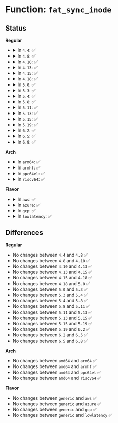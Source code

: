 # Function: <code>fat_sync_inode</code>

## Status
<b>Regular</b>
<ul>
<li>
<details>
<summary>In <code>4.4</code>: ✅</summary>

```c
int fat_sync_inode(struct inode *inode);
```

**Collision:** Unique Global

**Inline:** No

**Transformation:** False

**Instances:**

```
In fs/fat/inode.c (ffffffff812fbb50)
Location: fs/fat/inode.c:815
Inline: False
Direct callers:
  - fs/fat/dir.c:fat_remove_entries
  - fs/fat/file.c:fat_truncate_blocks
  - fs/fat/file.c:fat_truncate_blocks
  - fs/fat/misc.c:fat_chain_add
  - fs/fat/namei_vfat.c:vfat_add_entry
  - fs/fat/namei_vfat.c:vfat_rename
  - fs/fat/namei_vfat.c:vfat_rename
  - fs/fat/namei_vfat.c:vfat_rename
```
**Symbols:**

```
ffffffff812fbb50-ffffffff812fbb65: fat_sync_inode (STB_GLOBAL)
```
</details>
</li>
<li>
<details>
<summary>In <code>4.8</code>: ✅</summary>

```c
int fat_sync_inode(struct inode *inode);
```

**Collision:** Unique Global

**Inline:** No

**Transformation:** False

**Instances:**

```
In fs/fat/inode.c (ffffffff8132f710)
Location: fs/fat/inode.c:898
Inline: False
Direct callers:
  - fs/fat/dir.c:fat_remove_entries
  - fs/fat/file.c:fat_truncate_blocks
  - fs/fat/misc.c:fat_chain_add
  - fs/fat/namei_vfat.c:vfat_rename
  - fs/fat/namei_vfat.c:vfat_rename
  - fs/fat/namei_vfat.c:vfat_rename
  - fs/fat/namei_vfat.c:vfat_add_entry
```
**Symbols:**

```
ffffffff8132f710-ffffffff8132f725: fat_sync_inode (STB_GLOBAL)
```
</details>
</li>
<li>
<details>
<summary>In <code>4.10</code>: ✅</summary>

```c
int fat_sync_inode(struct inode *inode);
```

**Collision:** Unique Global

**Inline:** No

**Transformation:** False

**Instances:**

```
In fs/fat/inode.c (ffffffff81345470)
Location: fs/fat/inode.c:898
Inline: False
Direct callers:
  - fs/fat/dir.c:fat_remove_entries
  - fs/fat/file.c:fat_truncate_blocks
  - fs/fat/file.c:fat_truncate_blocks
  - fs/fat/misc.c:fat_chain_add
  - fs/fat/namei_vfat.c:vfat_rename
  - fs/fat/namei_vfat.c:vfat_rename
  - fs/fat/namei_vfat.c:vfat_rename
  - fs/fat/namei_vfat.c:vfat_add_entry
```
**Symbols:**

```
ffffffff81345470-ffffffff81345485: fat_sync_inode (STB_GLOBAL)
```
</details>
</li>
<li>
<details>
<summary>In <code>4.13</code>: ✅</summary>

```c
int fat_sync_inode(struct inode *inode);
```

**Collision:** Unique Global

**Inline:** No

**Transformation:** False

**Instances:**

```
In fs/fat/inode.c (ffffffff81359ec0)
Location: fs/fat/inode.c:898
Inline: False
Direct callers:
  - fs/fat/dir.c:fat_remove_entries
  - fs/fat/file.c:fat_truncate_blocks
  - fs/fat/file.c:fat_truncate_blocks
  - fs/fat/misc.c:fat_chain_add
  - fs/fat/namei_vfat.c:vfat_rename
  - fs/fat/namei_vfat.c:vfat_rename
  - fs/fat/namei_vfat.c:vfat_rename
  - fs/fat/namei_vfat.c:vfat_add_entry
```
**Symbols:**

```
ffffffff81359ec0-ffffffff81359ed5: fat_sync_inode (STB_GLOBAL)
```
</details>
</li>
<li>
<details>
<summary>In <code>4.15</code>: ✅</summary>

```c
int fat_sync_inode(struct inode *inode);
```

**Collision:** Unique Global

**Inline:** No

**Transformation:** False

**Instances:**

```
In fs/fat/inode.c (ffffffff8137ebd0)
Location: fs/fat/inode.c:898
Inline: False
Direct callers:
  - fs/fat/dir.c:fat_remove_entries
  - fs/fat/file.c:fat_truncate_blocks
  - fs/fat/file.c:fat_truncate_blocks
  - fs/fat/misc.c:fat_chain_add
  - fs/fat/namei_vfat.c:vfat_rename
  - fs/fat/namei_vfat.c:vfat_rename
  - fs/fat/namei_vfat.c:vfat_rename
  - fs/fat/namei_vfat.c:vfat_add_entry
```
**Symbols:**

```
ffffffff8137ebd0-ffffffff8137ebe5: fat_sync_inode (STB_GLOBAL)
```
</details>
</li>
<li>
<details>
<summary>In <code>4.18</code>: ✅</summary>

```c
int fat_sync_inode(struct inode *inode);
```

**Collision:** Unique Global

**Inline:** No

**Transformation:** False

**Instances:**

```
In fs/fat/inode.c (ffffffff813ae500)
Location: fs/fat/inode.c:921
Inline: False
Direct callers:
  - fs/fat/dir.c:fat_remove_entries
  - fs/fat/file.c:fat_truncate_blocks
  - fs/fat/file.c:fat_truncate_blocks
  - fs/fat/misc.c:fat_chain_add
  - fs/fat/namei_vfat.c:vfat_rename
  - fs/fat/namei_vfat.c:vfat_rename
  - fs/fat/namei_vfat.c:vfat_rename
  - fs/fat/namei_vfat.c:vfat_add_entry
```
**Symbols:**

```
ffffffff813ae500-ffffffff813ae515: fat_sync_inode (STB_GLOBAL)
```
</details>
</li>
<li>
<details>
<summary>In <code>5.0</code>: ✅</summary>

```c
int fat_sync_inode(struct inode *inode);
```

**Collision:** Unique Global

**Inline:** No

**Transformation:** False

**Instances:**

```
In fs/fat/inode.c (ffffffff813c86e0)
Location: fs/fat/inode.c:913
Inline: False
Direct callers:
  - fs/fat/dir.c:fat_remove_entries
  - fs/fat/file.c:fat_truncate_blocks
  - fs/fat/file.c:fat_truncate_blocks
  - fs/fat/misc.c:fat_chain_add
  - fs/fat/namei_vfat.c:vfat_rename
  - fs/fat/namei_vfat.c:vfat_rename
  - fs/fat/namei_vfat.c:vfat_rename
  - fs/fat/namei_vfat.c:vfat_add_entry
```
**Symbols:**

```
ffffffff813c86e0-ffffffff813c86f5: fat_sync_inode (STB_GLOBAL)
```
</details>
</li>
<li>
<details>
<summary>In <code>5.3</code>: ✅</summary>

```c
int fat_sync_inode(struct inode *inode);
```

**Collision:** Unique Global

**Inline:** No

**Transformation:** False

**Instances:**

```
In fs/fat/inode.c (ffffffff813f3270)
Location: fs/fat/inode.c:908
Inline: False
Direct callers:
  - fs/fat/dir.c:fat_remove_entries
  - fs/fat/file.c:fat_truncate_blocks
  - fs/fat/file.c:fat_truncate_blocks
  - fs/fat/misc.c:fat_chain_add
  - fs/fat/namei_vfat.c:vfat_rename
  - fs/fat/namei_vfat.c:vfat_rename
  - fs/fat/namei_vfat.c:vfat_rename
  - fs/fat/namei_vfat.c:vfat_add_entry
```
**Symbols:**

```
ffffffff813f3270-ffffffff813f3285: fat_sync_inode (STB_GLOBAL)
```
</details>
</li>
<li>
<details>
<summary>In <code>5.4</code>: ✅</summary>

```c
int fat_sync_inode(struct inode *inode);
```

**Collision:** Unique Global

**Inline:** No

**Transformation:** False

**Instances:**

```
In fs/fat/inode.c (ffffffff8140d150)
Location: fs/fat/inode.c:920
Inline: False
Direct callers:
  - fs/fat/dir.c:fat_remove_entries
  - fs/fat/file.c:fat_truncate_blocks
  - fs/fat/file.c:fat_truncate_blocks
  - fs/fat/misc.c:fat_chain_add
  - fs/fat/namei_vfat.c:vfat_rename
  - fs/fat/namei_vfat.c:vfat_rename
  - fs/fat/namei_vfat.c:vfat_rename
  - fs/fat/namei_vfat.c:vfat_add_entry
```
**Symbols:**

```
ffffffff8140d150-ffffffff8140d165: fat_sync_inode (STB_GLOBAL)
```
</details>
</li>
<li>
<details>
<summary>In <code>5.8</code>: ✅</summary>

```c
int fat_sync_inode(struct inode *inode);
```

**Collision:** Unique Global

**Inline:** No

**Transformation:** False

**Instances:**

```
In fs/fat/inode.c (ffffffff8145ae80)
Location: fs/fat/inode.c:920
Inline: False
Direct callers:
  - fs/fat/dir.c:fat_remove_entries
  - fs/fat/misc.c:fat_chain_add
  - fs/fat/namei_vfat.c:vfat_rename
  - fs/fat/namei_vfat.c:vfat_rename
  - fs/fat/namei_vfat.c:vfat_rename
  - fs/fat/namei_vfat.c:vfat_add_entry
```
**Symbols:**

```
ffffffff8145ae80-ffffffff8145ae95: fat_sync_inode (STB_GLOBAL)
```
</details>
</li>
<li>
<details>
<summary>In <code>5.11</code>: ✅</summary>

```c
int fat_sync_inode(struct inode *inode);
```

**Collision:** Unique Global

**Inline:** No

**Transformation:** False

**Instances:**

```
In fs/fat/inode.c (ffffffff814771d0)
Location: fs/fat/inode.c:919
Inline: False
Direct callers:
  - fs/fat/dir.c:fat_remove_entries
  - fs/fat/misc.c:fat_chain_add
  - fs/fat/namei_vfat.c:vfat_rename
  - fs/fat/namei_vfat.c:vfat_rename
  - fs/fat/namei_vfat.c:vfat_rename
  - fs/fat/namei_vfat.c:vfat_add_entry
```
**Symbols:**

```
ffffffff814771d0-ffffffff814771e5: fat_sync_inode (STB_GLOBAL)
```
</details>
</li>
<li>
<details>
<summary>In <code>5.13</code>: ✅</summary>

```c
int fat_sync_inode(struct inode *inode);
```

**Collision:** Unique Global

**Inline:** No

**Transformation:** False

**Instances:**

```
In fs/fat/inode.c (ffffffff8147cc40)
Location: fs/fat/inode.c:919
Inline: False
Direct callers:
  - fs/fat/dir.c:fat_remove_entries
  - fs/fat/misc.c:fat_chain_add
  - fs/fat/namei_vfat.c:vfat_rename
  - fs/fat/namei_vfat.c:vfat_rename
  - fs/fat/namei_vfat.c:vfat_rename
  - fs/fat/namei_vfat.c:vfat_add_entry
```
**Symbols:**

```
ffffffff8147cc40-ffffffff8147cc55: fat_sync_inode (STB_GLOBAL)
```
</details>
</li>
<li>
<details>
<summary>In <code>5.15</code>: ✅</summary>

```c
int fat_sync_inode(struct inode *inode);
```

**Collision:** Unique Global

**Inline:** No

**Transformation:** False

**Instances:**

```
In fs/fat/inode.c (ffffffff814d4360)
Location: fs/fat/inode.c:920
Inline: False
Direct callers:
  - fs/fat/dir.c:fat_remove_entries
  - fs/fat/misc.c:fat_chain_add
  - fs/fat/namei_vfat.c:vfat_rename
  - fs/fat/namei_vfat.c:vfat_rename
  - fs/fat/namei_vfat.c:vfat_rename
  - fs/fat/namei_vfat.c:vfat_add_entry
```
**Symbols:**

```
ffffffff814d4360-ffffffff814d4375: fat_sync_inode (STB_GLOBAL)
```
</details>
</li>
<li>
<details>
<summary>In <code>5.19</code>: ✅</summary>

```c
int fat_sync_inode(struct inode *inode);
```

**Collision:** Unique Global

**Inline:** No

**Transformation:** False

**Instances:**

```
In fs/fat/inode.c (ffffffff81560520)
Location: fs/fat/inode.c:924
Inline: False
Direct callers:
  - fs/fat/dir.c:fat_remove_entries
  - fs/fat/misc.c:fat_chain_add
  - fs/fat/namei_vfat.c:vfat_rename
  - fs/fat/namei_vfat.c:vfat_rename
  - fs/fat/namei_vfat.c:vfat_rename
  - fs/fat/namei_vfat.c:vfat_add_entry
```
**Symbols:**

```
ffffffff81560520-ffffffff8156053d: fat_sync_inode (STB_GLOBAL)
```
</details>
</li>
<li>
<details>
<summary>In <code>6.2</code>: ✅</summary>

```c
int fat_sync_inode(struct inode *inode);
```

**Collision:** Unique Global

**Inline:** No

**Transformation:** False

**Instances:**

```
In fs/fat/inode.c (ffffffff81602a00)
Location: fs/fat/inode.c:919
Inline: False
Direct callers:
  - fs/fat/dir.c:fat_remove_entries
  - fs/fat/misc.c:fat_chain_add
  - fs/fat/namei_vfat.c:vfat_rename_exchange
  - fs/fat/namei_vfat.c:vfat_rename_exchange
  - fs/fat/namei_vfat.c:vfat_rename_exchange
  - fs/fat/namei_vfat.c:vfat_rename_exchange
  - fs/fat/namei_vfat.c:vfat_rename
  - fs/fat/namei_vfat.c:vfat_rename
  - fs/fat/namei_vfat.c:vfat_add_entry
```
**Symbols:**

```
ffffffff81602a00-ffffffff81602a1d: fat_sync_inode (STB_GLOBAL)
```
</details>
</li>
<li>
<details>
<summary>In <code>6.5</code>: ✅</summary>

```c
int fat_sync_inode(struct inode *inode);
```

**Collision:** Unique Global

**Inline:** No

**Transformation:** False

**Instances:**

```
In fs/fat/inode.c (ffffffff8163a920)
Location: fs/fat/inode.c:919
Inline: False
Direct callers:
  - fs/fat/dir.c:fat_remove_entries
  - fs/fat/misc.c:fat_chain_add
  - fs/fat/namei_vfat.c:vfat_rename_exchange
  - fs/fat/namei_vfat.c:vfat_rename_exchange
  - fs/fat/namei_vfat.c:vfat_rename_exchange
  - fs/fat/namei_vfat.c:vfat_rename_exchange
  - fs/fat/namei_vfat.c:vfat_rename
  - fs/fat/namei_vfat.c:vfat_rename
  - fs/fat/namei_vfat.c:vfat_add_entry
```
**Symbols:**

```
ffffffff8163a920-ffffffff8163a93d: fat_sync_inode (STB_GLOBAL)
```
</details>
</li>
<li>
<details>
<summary>In <code>6.8</code>: ✅</summary>

```c
int fat_sync_inode(struct inode *inode);
```

**Collision:** Unique Global

**Inline:** No

**Transformation:** False

**Instances:**

```
In fs/fat/inode.c (ffffffff81673e50)
Location: fs/fat/inode.c:927
Inline: False
Direct callers:
  - fs/fat/dir.c:fat_remove_entries
  - fs/fat/misc.c:fat_chain_add
  - fs/fat/namei_vfat.c:vfat_rename_exchange
  - fs/fat/namei_vfat.c:vfat_rename_exchange
  - fs/fat/namei_vfat.c:vfat_rename_exchange
  - fs/fat/namei_vfat.c:vfat_rename_exchange
  - fs/fat/namei_vfat.c:vfat_rename
  - fs/fat/namei_vfat.c:vfat_rename
  - fs/fat/namei_vfat.c:vfat_add_entry
```
**Symbols:**

```
ffffffff81673e50-ffffffff81673e6d: fat_sync_inode (STB_GLOBAL)
```
</details>
</li>
</ul>
<b>Arch</b>
<ul>
<li>
<details>
<summary>In <code>arm64</code>: ✅</summary>

```c
int fat_sync_inode(struct inode *inode);
```

**Collision:** Unique Global

**Inline:** No

**Transformation:** False

**Instances:**

```
In fs/fat/inode.c (ffff8000104ece90)
Location: fs/fat/inode.c:920
Inline: False
Direct callers:
  - fs/fat/dir.c:fat_remove_entries
  - fs/fat/file.c:fat_truncate_blocks
  - fs/fat/file.c:fat_truncate_blocks
  - fs/fat/misc.c:fat_chain_add
  - fs/fat/namei_vfat.c:vfat_rename
  - fs/fat/namei_vfat.c:vfat_rename
  - fs/fat/namei_vfat.c:vfat_rename
  - fs/fat/namei_vfat.c:vfat_add_entry
```
**Symbols:**

```
ffff8000104ece90-ffff8000104ecec0: fat_sync_inode (STB_GLOBAL)
```
</details>
</li>
<li>
<details>
<summary>In <code>armhf</code>: ✅</summary>

```c
int fat_sync_inode(struct inode *inode);
```

**Collision:** Unique Global

**Inline:** No

**Transformation:** False

**Instances:**

```
In fs/fat/inode.c (c06a9c5c)
Location: fs/fat/inode.c:920
Inline: False
Direct callers:
  - fs/fat/dir.c:fat_remove_entries
  - fs/fat/file.c:fat_truncate_blocks
  - fs/fat/file.c:fat_truncate_blocks
  - fs/fat/misc.c:fat_chain_add
  - fs/fat/namei_vfat.c:vfat_rename
  - fs/fat/namei_vfat.c:vfat_rename
  - fs/fat/namei_vfat.c:vfat_rename
  - fs/fat/namei_vfat.c:vfat_add_entry
```
**Symbols:**

```
c06a9c5c-c06a9c7c: fat_sync_inode (STB_GLOBAL)
```
</details>
</li>
<li>
<details>
<summary>In <code>ppc64el</code>: ✅</summary>

```c
int fat_sync_inode(struct inode *inode);
```

**Collision:** Unique Global

**Inline:** No

**Transformation:** False

**Instances:**

```
In fs/fat/inode.c (c00000000062a3b0)
Location: fs/fat/inode.c:920
Inline: False
Direct callers:
  - fs/fat/dir.c:fat_remove_entries
  - fs/fat/file.c:fat_truncate_blocks
  - fs/fat/file.c:fat_truncate_blocks
  - fs/fat/misc.c:fat_chain_add
  - fs/fat/namei_vfat.c:vfat_rename
  - fs/fat/namei_vfat.c:vfat_rename
  - fs/fat/namei_vfat.c:vfat_rename
  - fs/fat/namei_vfat.c:vfat_add_entry
```
**Symbols:**

```
c00000000062a3b0-c00000000062a3c8: fat_sync_inode (STB_GLOBAL)
```
</details>
</li>
<li>
<details>
<summary>In <code>riscv64</code>: ✅</summary>

```c
int fat_sync_inode(struct inode *inode);
```

**Collision:** Unique Global

**Inline:** No

**Transformation:** False

**Instances:**

```
In fs/fat/inode.c (ffffffe00035d58e)
Location: fs/fat/inode.c:920
Inline: False
Direct callers:
  - fs/fat/dir.c:fat_remove_entries
  - fs/fat/file.c:fat_truncate_blocks
  - fs/fat/file.c:fat_truncate_blocks
  - fs/fat/misc.c:fat_chain_add
  - fs/fat/namei_vfat.c:vfat_rename
  - fs/fat/namei_vfat.c:vfat_rename
  - fs/fat/namei_vfat.c:vfat_rename
  - fs/fat/namei_vfat.c:vfat_add_entry
```
**Symbols:**

```
ffffffe00035d58e-ffffffe00035d5ba: fat_sync_inode (STB_GLOBAL)
```
</details>
</li>
</ul>
<b>Flavor</b>
<ul>
<li>
<details>
<summary>In <code>aws</code>: ✅</summary>

```c
int fat_sync_inode(struct inode *inode);
```

**Collision:** Unique Global

**Inline:** No

**Transformation:** False

**Instances:**

```
In fs/fat/inode.c (ffffffff81405730)
Location: fs/fat/inode.c:920
Inline: False
Direct callers:
  - fs/fat/dir.c:fat_remove_entries
  - fs/fat/file.c:fat_truncate_blocks
  - fs/fat/file.c:fat_truncate_blocks
  - fs/fat/misc.c:fat_chain_add
  - fs/fat/namei_vfat.c:vfat_rename
  - fs/fat/namei_vfat.c:vfat_rename
  - fs/fat/namei_vfat.c:vfat_rename
  - fs/fat/namei_vfat.c:vfat_add_entry
```
**Symbols:**

```
ffffffff81405730-ffffffff81405745: fat_sync_inode (STB_GLOBAL)
```
</details>
</li>
<li>
<details>
<summary>In <code>azure</code>: ✅</summary>

```c
int fat_sync_inode(struct inode *inode);
```

**Collision:** Unique Global

**Inline:** No

**Transformation:** False

**Instances:**

```
In fs/fat/inode.c (ffffffff813f61b0)
Location: fs/fat/inode.c:920
Inline: False
Direct callers:
  - fs/fat/dir.c:fat_remove_entries
  - fs/fat/file.c:fat_truncate_blocks
  - fs/fat/file.c:fat_truncate_blocks
  - fs/fat/misc.c:fat_chain_add
  - fs/fat/namei_vfat.c:vfat_rename
  - fs/fat/namei_vfat.c:vfat_rename
  - fs/fat/namei_vfat.c:vfat_rename
  - fs/fat/namei_vfat.c:vfat_add_entry
```
**Symbols:**

```
ffffffff813f61b0-ffffffff813f61c5: fat_sync_inode (STB_GLOBAL)
```
</details>
</li>
<li>
<details>
<summary>In <code>gcp</code>: ✅</summary>

```c
int fat_sync_inode(struct inode *inode);
```

**Collision:** Unique Global

**Inline:** No

**Transformation:** False

**Instances:**

```
In fs/fat/inode.c (ffffffff81402ab0)
Location: fs/fat/inode.c:920
Inline: False
Direct callers:
  - fs/fat/dir.c:fat_remove_entries
  - fs/fat/file.c:fat_truncate_blocks
  - fs/fat/file.c:fat_truncate_blocks
  - fs/fat/misc.c:fat_chain_add
  - fs/fat/namei_vfat.c:vfat_rename
  - fs/fat/namei_vfat.c:vfat_rename
  - fs/fat/namei_vfat.c:vfat_rename
  - fs/fat/namei_vfat.c:vfat_add_entry
```
**Symbols:**

```
ffffffff81402ab0-ffffffff81402ac5: fat_sync_inode (STB_GLOBAL)
```
</details>
</li>
<li>
<details>
<summary>In <code>lowlatency</code>: ✅</summary>

```c
int fat_sync_inode(struct inode *inode);
```

**Collision:** Unique Global

**Inline:** No

**Transformation:** False

**Instances:**

```
In fs/fat/inode.c (ffffffff81416970)
Location: fs/fat/inode.c:920
Inline: False
Direct callers:
  - fs/fat/dir.c:fat_remove_entries
  - fs/fat/file.c:fat_truncate_blocks
  - fs/fat/file.c:fat_truncate_blocks
  - fs/fat/misc.c:fat_chain_add
  - fs/fat/namei_vfat.c:vfat_rename
  - fs/fat/namei_vfat.c:vfat_rename
  - fs/fat/namei_vfat.c:vfat_rename
  - fs/fat/namei_vfat.c:vfat_add_entry
```
**Symbols:**

```
ffffffff81416970-ffffffff81416985: fat_sync_inode (STB_GLOBAL)
```
</details>
</li>
</ul>

## Differences
<b>Regular</b>
<ul>
<li>
No changes between <code>4.4</code> and <code>4.8</code> ✅
</li>
<li>
No changes between <code>4.8</code> and <code>4.10</code> ✅
</li>
<li>
No changes between <code>4.10</code> and <code>4.13</code> ✅
</li>
<li>
No changes between <code>4.13</code> and <code>4.15</code> ✅
</li>
<li>
No changes between <code>4.15</code> and <code>4.18</code> ✅
</li>
<li>
No changes between <code>4.18</code> and <code>5.0</code> ✅
</li>
<li>
No changes between <code>5.0</code> and <code>5.3</code> ✅
</li>
<li>
No changes between <code>5.3</code> and <code>5.4</code> ✅
</li>
<li>
No changes between <code>5.4</code> and <code>5.8</code> ✅
</li>
<li>
No changes between <code>5.8</code> and <code>5.11</code> ✅
</li>
<li>
No changes between <code>5.11</code> and <code>5.13</code> ✅
</li>
<li>
No changes between <code>5.13</code> and <code>5.15</code> ✅
</li>
<li>
No changes between <code>5.15</code> and <code>5.19</code> ✅
</li>
<li>
No changes between <code>5.19</code> and <code>6.2</code> ✅
</li>
<li>
No changes between <code>6.2</code> and <code>6.5</code> ✅
</li>
<li>
No changes between <code>6.5</code> and <code>6.8</code> ✅
</li>
</ul>
<b>Arch</b>
<ul>
<li>
No changes between <code>amd64</code> and <code>arm64</code> ✅
</li>
<li>
No changes between <code>amd64</code> and <code>armhf</code> ✅
</li>
<li>
No changes between <code>amd64</code> and <code>ppc64el</code> ✅
</li>
<li>
No changes between <code>amd64</code> and <code>riscv64</code> ✅
</li>
</ul>
<b>Flavor</b>
<ul>
<li>
No changes between <code>generic</code> and <code>aws</code> ✅
</li>
<li>
No changes between <code>generic</code> and <code>azure</code> ✅
</li>
<li>
No changes between <code>generic</code> and <code>gcp</code> ✅
</li>
<li>
No changes between <code>generic</code> and <code>lowlatency</code> ✅
</li>
</ul>
